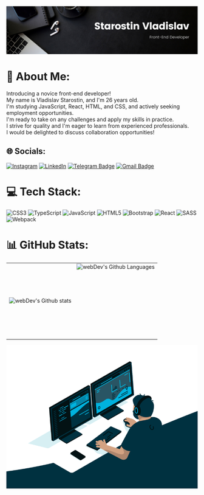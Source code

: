<img src='./Img/Starostin Vladislav.png'>

# 💫 About Me:
Introducing a novice front-end developer!<br>My name is Vladislav Starostin, and I'm 26 years old.<br>I'm studying JavaScript, React, HTML, and CSS, and actively seeking employment opportunities.<br>I'm ready to take on any challenges and apply my skills in practice.<br>I strive for quality and I'm eager to learn from experienced professionals.<br>I would be delighted to discuss collaboration opportunities!


## 🌐 Socials:
[![Instagram](https://img.shields.io/badge/Instagram-%23E4405F.svg?logo=Instagram&logoColor=white)](https://instagram.com/vladik.st/) [![LinkedIn](https://img.shields.io/badge/LinkedIn-%230077B5.svg?logo=linkedin&logoColor=white)](https://linkedin.com/in/vladislav-starostin-0001a7166/) [![Telegram Badge](https://img.shields.io/badge/-vladikst-blue?style=flat&logo=Telegram&logoColor=white)](https://t.me/vladikst) [![Gmail Badge](https://img.shields.io/badge/-Gmail-red?style=flat&logo=Gmail&logoColor=white)](mailto:starostinvladislav18@gmail.com)


# 💻 Tech Stack:
![CSS3](https://img.shields.io/badge/css3-%231572B6.svg?style=for-the-badge&logo=css3&logoColor=white) ![TypeScript](https://img.shields.io/badge/typescript-%23007ACC.svg?style=for-the-badge&logo=typescript&logoColor=white) ![JavaScript](https://img.shields.io/badge/javascript-%23323330.svg?style=for-the-badge&logo=javascript&logoColor=%23F7DF1E) ![HTML5](https://img.shields.io/badge/html5-%23E34F26.svg?style=for-the-badge&logo=html5&logoColor=white) ![Bootstrap](https://img.shields.io/badge/bootstrap-%23563D7C.svg?style=for-the-badge&logo=bootstrap&logoColor=white) ![React](https://img.shields.io/badge/react-%2320232a.svg?style=for-the-badge&logo=react&logoColor=%2361DAFB) ![SASS](https://img.shields.io/badge/SASS-hotpink.svg?style=for-the-badge&logo=SASS&logoColor=white) ![Webpack](https://img.shields.io/badge/webpack-%238DD6F9.svg?style=for-the-badge&logo=webpack&logoColor=black)


# 📊 GitHub Stats:
<table>
  <tr>
    <td>
      <img align="left" src="https://github-readme-streak-stats.herokuapp.com/?user=Vladikst&theme=react&hide" alt="webDev's Github stats" />
    </td>
    <td>
      <img height="195px" align="right" alt="webDev's Github Languages" src="https://github-readme-stats.vercel.app/api/top-langs/?username=Vladikst&theme=react&include_all_commits=true&count_private=false&layout=compact" />
    </td>
  </tr>
</table>


<img src='./Img/code.gif'>
